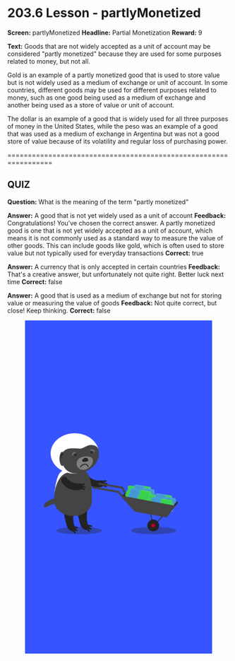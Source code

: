 # 203.6 Lesson - partlyMonetized

**Screen:** partlyMonetized
**Headline:** Partial Monetization
**Reward:** 9

**Text:** Goods that are not widely accepted as a unit of account may be considered &quot;partly monetized&quot; because they are used for some purposes related to money, but not all.

Gold is an example of a partly monetized good that is used to store value but is not widely used as a medium of exchange or unit of account. In some countries, different goods may be used for different purposes related to money, such as one good being used as a medium of exchange and another being used as a store of value or unit of account.

The dollar is an example of a good that is widely used for all three purposes of money in the United States, while the peso was an example of a good that was used as a medium of exchange in Argentina but was not a good store of value because of its volatility and regular loss of purchasing power.


=================================================================

## QUIZ

**Question:** What is the meaning of the term &quot;partly monetized&quot;

**Answer:** A good that is not yet widely used as a unit of account
**Feedback:** Congratulations! You&#x27;ve chosen the correct answer. A partly monetized good is one that is not yet widely accepted as a unit of account, which means it is not commonly used as a standard way to measure the value of other goods. This can include goods like gold, which is often used to store value but not typically used for everyday transactions
**Correct:** true

**Answer:** A currency that is only accepted in certain countries
**Feedback:** That&#x27;s a creative answer, but unfortunately not quite right. Better luck next time
**Correct:** false

**Answer:** A good that is used as a medium of exchange but not for storing value or measuring the value of goods
**Feedback:** Not quite correct, but close! Keep thinking.
**Correct:** false


<figure><img src="../.gitbook/assets/203-06.png" alt=""><figcaption></figcaption></figure>

